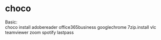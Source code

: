 # choco

Basic:  
choco install adobereader office365business googlechrome 7zip.install vlc teamviewer zoom spotify lastpass

